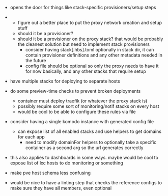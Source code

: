 - opens the door for things like stack-specific provisioners/setup steps
- - figure out a better place to put the proxy network creation and setup stuff
  - should it be a provisioner?
  - should it be a provisioner on the proxy stack? that would be probably the cleanest solution but need to implement stack provisioners
    - consider having stack[.hbs].toml optionally in stack dir, it can contain provisioner definitions and any other metadata needed in the future
    - config file should be optional so only the proxy needs to have it for now basically, and any other stacks that require setup

- have multiple stacks for deploying to separate hosts

- do some preview-time checks to prevent broken deployments
  - container must deploy traefik (or whatever the proxy stack is)
  - possibly require some sort of monitoring/notif stacks on every host
  - would be cool to be able to configure these rules via file

- consider having a single komodo instance with generated config file
  - can expose list of all enabled stacks and use helpers to get domains for each app
    - need to modify domainFor helpers to optionally take a specific container as a second arg so the url generates correctly
- this also applies to dashboards in some ways. maybe would be cool to expose list of lxc hosts to do monitoring or something

- make pve host schema less confusing

- would be nice to have a linting step that checks the reference configs to make sure they have all members, even optional

